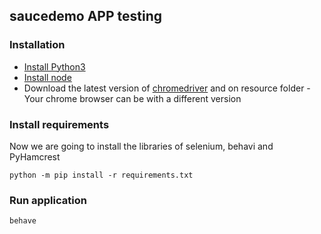 ## saucedemo APP testing

### Installation
* [Install Python3](https://www.python.org/downloads/)
* [Install node](https://nodejs.org/en/download/)
* Download the latest version of [chromedriver](https://chromedriver.chromium.org/downloads) and on resource folder - Your chrome browser can be with a different version 

### Install requirements  
Now we are going to install the libraries of selenium, behavi and PyHamcrest

```
python -m pip install -r requirements.txt
```

### Run application
```
behave
```
